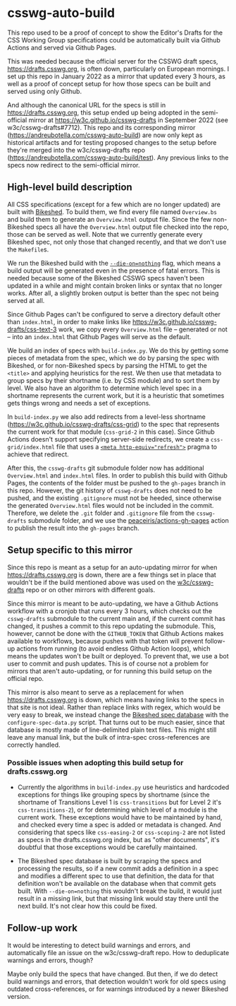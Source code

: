 # csswg-auto-build

This repo used to be a proof of concept to show the Editor's Drafts for the CSS
Working Group specifications could be automatically built via Github Actions and
served via Github Pages.

This was needed because the official server for the CSSWG draft specs,
https://drafts.csswg.org, is often down, particularly on European mornings. I
set up this repo in January 2022 as a mirror that updated every 3 hours, as well
as a proof of concept setup for how those specs can be built and served using
only Github.

And although the canonical URL for the specs is still in
https://drafts.csswg.org, this setup ended up being adopted in the semi-official
mirror at https://w3c.github.io/csswg-drafts in September 2022 (see
w3c/csswg-drafts#7712). This repo and its corresponding mirror
(https://andreubotella.com/csswg-auto-build) are now only kept as historical
artifacts and for testing proposed changes to the setup before they're merged
into the w3c/csswg-drafts repo
(https://andreubotella.com/csswg-auto-build/test). Any previous links to the
specs now redirect to the semi-official mirror.

## High-level build description

All CSS specifications (except for a few which are no longer updated) are built
with [Bikeshed](https://github.com/tabatkins/bikeshed). To build them, we find
every file named `Overview.bs` and build them to generate an `Overview.html`
output file. Since the few non-Bikeshed specs all have the `Overview.html`
output file checked into the repo, those can be served as well. Note that we
currently generate every Bikeshed spec, not only those that changed recently,
and that we don't use the `Makefile`s.

We run the Bikeshed build with the
[`--die-on=nothing`](https://tabatkins.github.io/bikeshed/#cli-options) flag,
which means a build output will be generated even in the presence of fatal
errors. This is needed because some of the Bikeshed CSSWG specs haven't been
updated in a while and might contain broken links or syntax that no longer
works. After all, a slightly broken output is better than the spec not being
served at all.

Since Github Pages can't be configured to serve a directory default other than
`index.html`, in order to make links like
https://w3c.github.io/csswg-drafts/css-text-3 work, we copy every
`Overview.html` file – generated or not – into an `index.html` that Github Pages
will serve as the default.

We build an index of specs with `build-index.py`. We do this by getting some
pieces of metadata from the spec, which we do by parsing the spec with Bikeshed,
or for non-Bikeshed specs by parsing the HTML to get the `<title>` and applying
heuristics for the rest. We then use that metadata to group specs by their
shortname (i.e. by CSS module) and to sort them by level. We also have an
algorithm to determine which level spec in a shortname represents the current
work, but it is a heuristic that sometimes gets things wrong and needs a set of
exceptions.

In `build-index.py` we also add redirects from a level-less shortname
(https://w3c.github.io/csswg-drafts/css-grid) to the spec that represents the
current work for that module (`css-grid-2` in this case). Since Github Actions
doesn't support specifying server-side redirects, we create a
`css-grid/index.html` file that uses a
[`<meta http-equiv="refresh">`](https://html.spec.whatwg.org/multipage/semantics.html#attr-meta-http-equiv-refresh)
pragma to achieve that redirect.

After this, the `csswg-drafts` git submodule folder now has additional
`Overview.html` and `index.html` files. In order to publish this build with
Github Pages, the contents of the folder must be pushed to the `gh-pages` branch
in this repo. However, the git history of `csswg-drafts` does not need to be
pushed, and the existing `.gitignore` must not be heeded, since otherwise the
generated `Overview.html` files would not be included in the commit. Therefore,
we delete the `.git` folder and `.gitignore` file from the `csswg-drafts`
submodule folder, and we use the
[peaceiris/actions-gh-pages](https://github/peaceiris/actions-gh-pages) action
to publish the result into the `gh-pages` branch.

## Setup specific to this mirror

Since this repo is meant as a setup for an auto-updating mirror for when
https://drafts.csswg.org is down, there are a few things set in place that
wouldn't be if the build mentioned above was used on the
[w3c/csswg-drafts](https://github.com/w3c/csswg-drafts) repo or on other mirrors
with different goals.

Since this mirror is meant to be auto-updating, we have a Github Actions
workflow with a cronjob that runs every 3 hours, which checks out the
`csswg-drafts` submodule to the current main and, if the current commit has
changed, it pushes a commit to this repo updating the submodule. This, however,
cannot be done with the `GITHUB_TOKEN` that Github Actions makes available to
workflows, because pushes with that token will prevent follow-up actions from
running (to avoid endless Github Action loops), which means the updates won't be
built or deployed. To prevent that, we use a bot user to commit and push
updates. This is of course not a problem for mirrors that aren't auto-updating,
or for running this build setup on the official repo.

This mirror is also meant to serve as a replacement for when
https://drafts.csswg.org is down, which means having links to the specs in that
site is not ideal. Rather than replace links with regex, which would be very
easy to break, we instead change the
[Bikeshed spec database](https://github.com/tabatkins/bikeshed-data) with the
`configure-spec-data.py` script. That turns out to be much easier, since that
database is mostly made of line-delimited plain text files. This might still
leave any manual link, but the bulk of intra-spec cross-references are correctly
handled.

### Possible issues when adopting this build setup for drafts.csswg.org

- Currently the algorithms in `build-index.py` use heuristics and hardcoded
  exceptions for things like grouping specs by shortname (since the shortname of
  Transitions Level 1 is `css-transitions` but for Level 2 it's
  `css-transitions-2`), or for determining which level of a module is the
  current work. These exceptions would have to be maintained by hand, and
  checked every time a spec is added or metadata is changed. And considering
  that specs like `css-easing-2` or `css-scoping-2` are not listed as specs in
  the drafts.csswg.org index, but as "other documents", it's doubtful that those
  exceptions would be carefully maintained.

- The Bikeshed spec database is built by scraping the specs and processing the
  results, so if a new commit adds a definition in a spec and modifies a
  different spec to use that definition, the data for that definition won't be
  available on the database when that commit gets built. With `--die-on=nothing`
  this wouldn't break the build, it would just result in a missing link, but
  that missing link would stay there until the next build. It's not clear how
  this could be fixed.

## Follow-up work

It would be interesting to detect build warnings and errors, and automatically
file an issue on the w3c/csswg-draft repo. How to deduplicate warnings and
errors, though?

Maybe only build the specs that have changed. But then, if we do detect build
warnings and errors, that detection wouldn't work for old specs using outdated
cross-references, or for warnings introduced by a newer Bikeshed version.